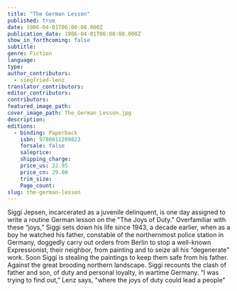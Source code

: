 ```yaml
---
title: "The German Lesson"
published: true
date: 1986-04-01T06:00:08.000Z
publication_date: 1986-04-01T06:00:08.000Z
show_in_forthcoming: false
subtitle:
genre: Fiction
language:
type:
author_contributors:
  - siegfried-lenz
translator_contributors:
editor_contributors:
contributors:
featured_image_path:
cover_image_path: The_German_Lesson.jpg
description:
editions:
  - binding: Paperback
    isbn: 9780811209823
    forsale: false
    saleprice:
    shipping_charge:
    price_us: 22.95
    price_cn: 29.00
    trim_size:
    Page_count:
slug: the-german-lesson
---
```


Siggi Jepsen, incarcerated as a juvenile delinquent, is one day assigned to write a routine German lesson on the "The Joys of Duty." Overfamiliar with these “joys,” Siggi sets down his life since 1943, a decade earlier, when as a boy he watched his father, constable of the northernmost police station in Germany, doggedly carry out orders from Berlin to stop a well-known Expressionist, their neighbor, from painting and to seize all his “degenerate" work. Soon Siggi is stealing the paintings to keep them safe from his father. Against the great brooding northern landscape. Siggi recounts the clash of father and son, of duty and personal loyalty, in wartime Germany. “I was trying to find out,” Lenz says, "where the joys of duty could lead a people"

